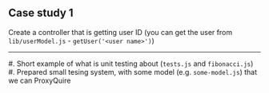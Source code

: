 ## Case study 1
Create a controller that is getting user ID (you can get the user
from `lib/userModel.js` - `getUser('<user name>')`)

-------

#. Short example of what is unit testing about (`tests.js` and `fibonacci.js`)
#. Prepared small tesing system, with some model (e.g. `some-model.js`) that we can ProxyQuire